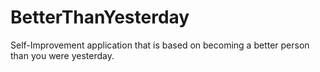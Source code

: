 # BetterThanYesterday
Self-Improvement application that is based on becoming a better person than you were yesterday.
